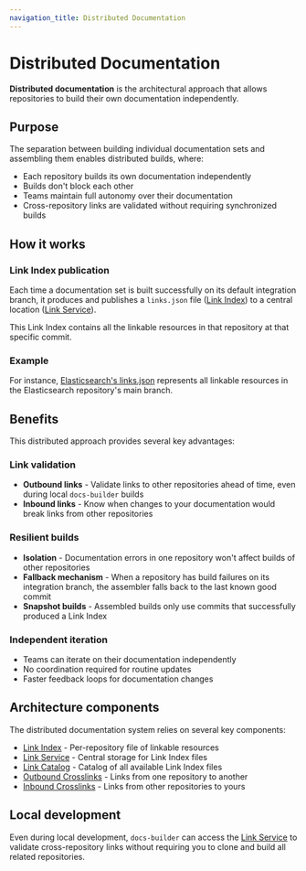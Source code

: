 ```yaml
---
navigation_title: Distributed Documentation
---
```


# Distributed Documentation

**Distributed documentation** is the architectural approach that allows repositories to build their own documentation independently.

## Purpose

The separation between building individual documentation sets and assembling them enables distributed builds, where:

* Each repository builds its own documentation independently
* Builds don't block each other
* Teams maintain full autonomy over their documentation
* Cross-repository links are validated without requiring synchronized builds

## How it works

### Link Index publication

Each time a documentation set is built successfully on its default integration branch, it produces and publishes a `links.json` file ([Link Index](link-index.md)) to a central location ([Link Service](link-service.md)).

This Link Index contains all the linkable resources in that repository at that specific commit.

### Example

For instance, [Elasticsearch's links.json](https://elastic-docs-link-index.s3.us-east-2.amazonaws.com/elastic/elasticsearch/main/links.json) represents all linkable resources in the Elasticsearch repository's main branch.

## Benefits

This distributed approach provides several key advantages:

### Link validation

* **Outbound links** - Validate links to other repositories ahead of time, even during local `docs-builder` builds
* **Inbound links** - Know when changes to your documentation would break links from other repositories

### Resilient builds

* **Isolation** - Documentation errors in one repository won't affect builds of other repositories
* **Fallback mechanism** - When a repository has build failures on its integration branch, the assembler falls back to the last known good commit
* **Snapshot builds** - Assembled builds only use commits that successfully produced a Link Index

### Independent iteration

* Teams can iterate on their documentation independently
* No coordination required for routine updates
* Faster feedback loops for documentation changes

## Architecture components

The distributed documentation system relies on several key components:

* [Link Index](link-index.md) - Per-repository file of linkable resources
* [Link Service](link-service.md) - Central storage for Link Index files
* [Link Catalog](link-catalog.md) - Catalog of all available Link Index files
* [Outbound Crosslinks](outbound-crosslinks.md) - Links from one repository to another
* [Inbound Crosslinks](inbound-crosslinks.md) - Links from other repositories to yours

## Local development

Even during local development, `docs-builder` can access the [Link Service](link-service.md) to validate cross-repository links without requiring you to clone and build all related repositories.
